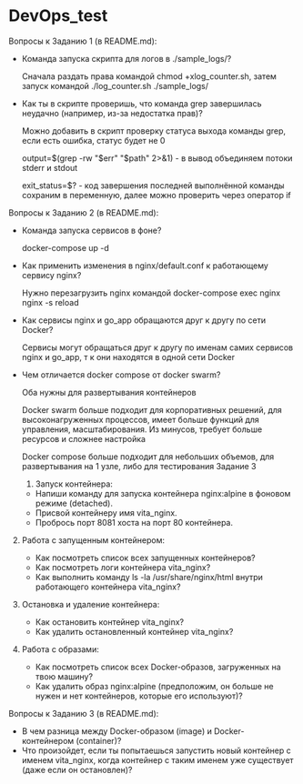 # DevOps_test
Вопросы к Заданию 1 (в README.md):
- Команда запуска скрипта для логов в ./sample_logs/?

  Сначала раздать права командой chmod +xlog_counter.sh, затем запуск командой ./log_counter.sh ./sample_logs/
- Как ты в скрипте проверишь, что команда grep завершилась неудачно (например, из-за недостатка прав)?

  Можно добавить в скрипт проверку статуса выхода команды grep, если есть ошибка, статус будет не 0

  output=$(grep -rw "$err" "$path" 2>&1) - в вывод объединяем потоки stderr и stdout

  exit_status=$? - код завершения последней выполнённой команды сохраним в переменную, далее можно проверить через оператор if

Вопросы к Заданию 2 (в README.md):
- Команда запуска сервисов в фоне?
  
  docker-compose up -d
- Как применить изменения в nginx/default.conf к работающему сервису nginx?
  
  Нужно перезагрузить nginx командой docker-compose exec nginx nginx -s reload
- Как сервисы nginx и go_app обращаются друг к другу по сети Docker?
  
  Сервисы могут обращаться друг к другу по именам самих сервисов nginx и go_app, т к они находятся в одной сети Docker
- Чем отличается docker compose от docker swarm?
  
  Оба нужны для развертывания контейнеров
  
  Docker swarm больше подходит для корпоративных решений, для высоконагруженных процессов, имеет больше функций для управления, масштабирования. Из минусов, требует больше ресурсов и сложнее настройка
  
  Docker compose больше подходит для небольших объемов, для развертывания на 1 узле, либо для тестирования
Задание 3
  1. Запуск контейнера:
   - Напиши команду для запуска контейнера nginx:alpine в фоновом режиме (detached).
   - Присвой контейнеру имя vita_nginx.
   - Пробрось порт 8081 хоста на порт 80 контейнера.

2. Работа с запущенным контейнером:
   - Как посмотреть список всех запущенных контейнеров?
   - Как посмотреть логи контейнера vita_nginx?
   - Как выполнить команду ls -la /usr/share/nginx/html внутри работающего контейнера vita_nginx?

3. Остановка и удаление контейнера:
   - Как остановить контейнер vita_nginx?
   - Как удалить остановленный контейнер vita_nginx?

4. Работа с образами:
   - Как посмотреть список всех Docker-образов, загруженных на твою машину?
   - Как удалить образ nginx:alpine (предположим, он больше не нужен и нет контейнеров, которые его используют)?

Вопросы к Заданию 3 (в README.md):
- В чем разница между Docker-образом (image) и Docker-контейнером (container)?
- Что произойдет, если ты попытаешься запустить новый контейнер с именем vita_nginx, когда контейнер с таким именем уже существует (даже если он остановлен)?
